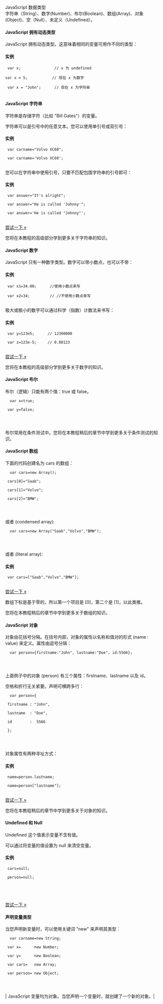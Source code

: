  JavaScript 数据类型  
字符串（String）、数字(Number)、布尔(Boolean)、数组(Array)、对象(Object)、空（Null）、未定义（Undefined）。



 

#### JavaScript 拥有动态类型

 JavaScript 拥有动态类型。这意味着相同的变量可用作不同的类型：

  
#### 实例

 
```
 var x;               // x 为 undefined

var x = 5;           // 现在 x 为数字

 var x = "John";      // 现在 x 为字符串


```
 

 



#### JavaScript 字符串

 字符串是存储字符（比如 "Bill Gates"）的变量。

 字符串可以是引号中的任意文本。您可以使用单引号或双引号：

  
#### 实例

 
```
 var carname="Volvo XC60";

 var carname='Volvo XC60';


```
 

 您可以在字符串中使用引号，只要不匹配包围字符串的引号即可：

  
#### 实例

 
```
 var answer="It's alright";

 var answer="He is called 'Johnny'";

 var answer='He is called "Johnny"';


```
 

[尝试一下 »](http://www.w3cschool.cc/try/try.php?filename=tryjs_datatypes_string) 

 您将在本教程的高级部分学到更多关于字符串的知识。

 

#### JavaScript 数字

 JavaScript 只有一种数字类型。数字可以带小数点，也可以不带：



  
#### 实例

 
```
 var x1=34.00;      //使用小数点来写

 var x2=34;         // //不使用小数点来写


```
 

 极大或极小的数字可以通过科学（指数）计数法来书写：

  
#### 实例

 
```
 var y=123e5;      // 12300000

 var z=123e-5;     // 0.00123


```
 

[尝试一下 »](http://www.w3cschool.cc/try/try.php?filename=tryjs_numbers) 

 您将在本教程的高级部分学到更多关于数字的知识。

 

#### JavaScript 布尔

 布尔（逻辑）只能有两个值：true 或 false。

 
```
  var x=true;

 var y=false;

 


```
 布尔常用在条件测试中。您将在本教程稍后的章节中学到更多关于条件测试的知识。

 

#### JavaScript 数组

  下面的代码创建名为 cars 的数组：

 
```
  var cars=new Array();

 cars[0]="Saab";

 cars[1]="Volvo";

 cars[2]="BMW";

 


```
 或者 (condensed array):

 
```
  var cars=new Array("Saab","Volvo","BMW");

 


```
 或者 (literal array):

  
#### 实例

 
```
 var cars=["Saab","Volvo","BMW"]; 


```
 

[尝试一下 »](http://www.w3cschool.cc/try/try.php?filename=tryjs_datatypes_array) 

 数组下标是基于零的，所以第一个项目是 [0]，第二个是 [1]，以此类推。

 您将在本教程稍后的章节中学到更多关于数组的知识。

 

#### JavaScript 对象

 对象由花括号分隔。在括号内部，对象的属性以名称和值对的形式 (name : value) 来定义。属性由逗号分隔： 

 
```
  var person={firstname:"John", lastname:"Doe", id:5566};

 


```
 上面例子中的对象 (person) 有三个属性：firstname、lastname 以及 id。

 空格和折行无关紧要。声明可横跨多行：

 
```
  var person={

 firstname : "John",

 lastname  : "Doe",

 id        :  5566

 };

 


```
 对象属性有两种寻址方式： 

  
#### 实例

 
```
 name=person.lastname;

 name=person["lastname"]; 


```
 

[尝试一下 »](http://www.w3cschool.cc/try/try.php?filename=tryjs_datatypes_object) 

 您将在本教程稍后的章节中学到更多关于对象的知识。

 

#### Undefined 和 Null

 Undefined 这个值表示变量不含有值。

 可以通过将变量的值设置为 null 来清空变量。

  
#### 实例

 
```
 cars=null;

 person=null;





```
 

[尝试一下 »](http://www.w3cschool.cc/try/try.php?filename=tryjs_undefined) 

 



#### 声明变量类型

 当您声明新变量时，可以使用关键词 "new" 来声明其类型： 

 
```
  var carname=new String;

 var x=      new Number;

 var y=      new Boolean;

 var cars=   new Array;

 var person= new Object;

 


```
 



|  JavaScript 变量均为对象。当您声明一个变量时，就创建了一个新的对象。|



